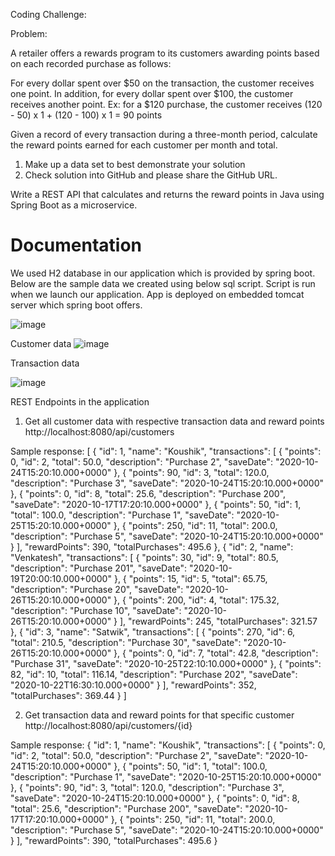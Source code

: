 Coding Challenge: 

Problem:

A retailer offers a rewards program to its customers awarding points based on each recorded purchase as follows:
 
For every dollar spent over $50 on the transaction, the customer receives one point.
In addition, for every dollar spent over $100, the customer receives another point.
Ex: for a $120 purchase, the customer receives
(120 - 50) x 1 + (120 - 100) x 1 = 90 points

Given a record of every transaction during a three-month period, calculate the reward points earned for each customer per month and total. 
1. Make up a data set to best demonstrate your solution
2. Check solution into GitHub and please share the GitHub URL.

Write a REST API that calculates and returns the reward points in Java using Spring Boot as a microservice.


# Documentation

We used H2 database in our application which is provided by spring boot. Below are the sample data we created using below sql script. Script is run when we launch our application. App is deployed on embedded tomcat server which spring boot offers.

![image](https://github.com/Koushik091/Calculate-Rewards-REST-API/assets/147114863/89d11f0c-0fe0-4a18-bf46-1d914786aae7)

Customer data 
![image](https://github.com/Koushik091/Calculate-Rewards-REST-API/assets/147114863/58148723-c694-4383-8908-02f0c0447115)

Transaction data

![image](https://github.com/Koushik091/Calculate-Rewards-REST-API/assets/147114863/14fe9ff6-2d17-450e-b9d1-c105ec731596)

REST Endpoints in the application
1.	Get all customer data with respective transaction data and reward points http://localhost:8080/api/customers

Sample response:
[
    {
        "id": 1,
        "name": "Koushik",
        "transactions": [
            {
                "points": 0,
                "id": 2,
                "total": 50.0,
                "description": "Purchase 2",
                "saveDate": "2020-10-24T15:20:10.000+0000"
            },
            {
                "points": 90,
                "id": 3,
                "total": 120.0,
                "description": "Purchase 3",
                "saveDate": "2020-10-24T15:20:10.000+0000"
            },
            {
                "points": 0,
                "id": 8,
                "total": 25.6,
                "description": "Purchase 200",
                "saveDate": "2020-10-17T17:20:10.000+0000"
            },
            {
                "points": 50,
                "id": 1,
                "total": 100.0,
                "description": "Purchase 1",
                "saveDate": "2020-10-25T15:20:10.000+0000"
            },
            {
                "points": 250,
                "id": 11,
                "total": 200.0,
                "description": "Purchase 5",
                "saveDate": "2020-10-24T15:20:10.000+0000"
            }
        ],
        "rewardPoints": 390,
        "totalPurchases": 495.6
    },
    {
        "id": 2,
        "name": "Venkatesh",
        "transactions": [
            {
                "points": 30,
                "id": 9,
                "total": 80.5,
                "description": "Purchase 201",
                "saveDate": "2020-10-19T20:00:10.000+0000"
            },
            {
                "points": 15,
                "id": 5,
                "total": 65.75,
                "description": "Purchase 20",
                "saveDate": "2020-10-26T15:20:10.000+0000"
            },
            {
                "points": 200,
                "id": 4,
                "total": 175.32,
                "description": "Purchase 10",
                "saveDate": "2020-10-26T15:20:10.000+0000"
            }
        ],
        "rewardPoints": 245,
        "totalPurchases": 321.57
    },
    {
        "id": 3,
        "name": "Satwik",
        "transactions": [
            {
                "points": 270,
                "id": 6,
                "total": 210.5,
                "description": "Purchase 30",
                "saveDate": "2020-10-26T15:20:10.000+0000"
            },
            {
                "points": 0,
                "id": 7,
                "total": 42.8,
                "description": "Purchase 31",
                "saveDate": "2020-10-25T22:10:10.000+0000"
            },
            {
                "points": 82,
                "id": 10,
                "total": 116.14,
                "description": "Purchase 202",
                "saveDate": "2020-10-22T16:30:10.000+0000"
            }
        ],
        "rewardPoints": 352,
        "totalPurchases": 369.44
    }
]



2.	Get transaction data and reward points for that specific customer http://localhost:8080/api/customers/{id}


Sample response:
{
    "id": 1,
    "name": "Koushik",
    "transactions": [
        {
            "points": 0,
            "id": 2,
            "total": 50.0,
            "description": "Purchase 2",
            "saveDate": "2020-10-24T15:20:10.000+0000"
        },
        {
            "points": 50,
            "id": 1,
            "total": 100.0,
            "description": "Purchase 1",
            "saveDate": "2020-10-25T15:20:10.000+0000"
        },
        {
            "points": 90,
            "id": 3,
            "total": 120.0,
            "description": "Purchase 3",
            "saveDate": "2020-10-24T15:20:10.000+0000"
        },
        {
            "points": 0,
            "id": 8,
            "total": 25.6,
            "description": "Purchase 200",
            "saveDate": "2020-10-17T17:20:10.000+0000"
        },
        {
            "points": 250,
            "id": 11,
            "total": 200.0,
            "description": "Purchase 5",
            "saveDate": "2020-10-24T15:20:10.000+0000"
        }
    ],
    "rewardPoints": 390,
    "totalPurchases": 495.6
}



